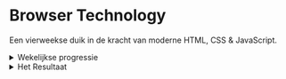 # Browser Technology

Een vierweekse duik in de kracht van moderne HTML, CSS & JavaScript.


<details>
  <summary>Wekelijkse progressie</summary>
  
  ## Week 1: Project Initiatie

Deze week lag de focus op het bedenken van een concept en het uitvoeren van de eerste experimenten:

Hierin ben ik gaan onderzoeken hoe ik de eerste elementen voor de website kan gaan bouwen. Hiervoor ben ik in mijn VS code een begin gaan maken om het eerste formulier te gaan bouwen. Het logo van de belastingdienst kwam erbij, een font wat op NS-Sans lijkt had ik op het internet gevonden en in het project gestopt. 

<img/>

### Vrijdag Feedback #1
<img src="/doc-images/week-1.png" style="width: 25em; aspect-ratio: 1/1;">
Tijdens het feedback gesprek van vrijdag liet ik mijn werk zien, en kwam ik erachter dat ik niet op de beste manier ben begonnen zowel met de code als met het ontwerp. Want het doel was dat er eigenlijk helemaal niks van de belastingdienst in terug komt, behalve dan de content dat het om erfbelasting gaat.
Voor de rest moest ik daar de stap naar omzetten en dan zou ik vanaf volgende week een beter beeld moeten kunnen krijgen.




## Week 2: Input ontwerpen & Feedback op Toegankelijkheid

Deze week ben ik verder gegaan met de feedback die ik de vrijdag ervoor had gekregen. Ik heb ervoor gekozen om te kijken naar welke elementen en elemenenten secties er als patronen voorbij komen in het formulier van de belastingdienst. Hierna had ik besloten om VS code heel even achter me te laten en de verschillende delen op CodePen te gaan testen.


#### CodePen form elements bouwen
<a href="https://codepen.io/Christian199815/pen/KwKmWap">
<img src="/doc-images/form-elements.png" style="width: 25em; aspect-ratio: 1/1;">
</a>
Op CodePen heb ik de verschillende input types die ik had gezien, in het klein gebouwd. Ook ben ik een aantal verschillende componenten uit de NS style guide gaan bouwen (inclusief transities).

#### Van CodePen terug naar VS Code
Toen ik weer een beetje zeker was van de verschillende componenten die ik had gebouwd, had ik de stap terug naar VS Code weer gemaakt.
Hieronder een aantal code structuren die ik verwerkt heb.

<img src="/doc-images/home-hamburger-rotate.png" style="width: 15em; aspect-ratio: 1/1;"><img src="/doc-images/home-menuStyling.png" style="width: 15em; aspect-ratio: 1/1;"><img src="/doc-images/main-breakpoints.png" style="width: 15em; aspect-ratio: 1/1;"><img src="/doc-images/main-fontface.png" style="width: 15em; aspect-ratio: 1/1;"><img src="/doc-images/main-root.png" style="width: 15em; aspect-ratio: 1/1;">



### Vrijdag Feedback #2
<img src="/doc-images/week-2.png" style="width: 25em; aspect-ratio: 1/1;">


## Week 3: CodePen zo slecht nog niet

Mijn plan van vorige week om mijn gemaakte werk van codepen over te zetten naar mijn vs code, was een goed plan maar daar lag eigenlijk niet mijn doel. Mijn doel was deze week eigenlijk om de pure html structuur neer te zetten, dus daar was vscode wel de beste plek voor. Opzoek door het document van de erfbelasting kwam ik vele patterns tegen waar input velden gebruikt werden, en daar maakte ik een selectie van.
### De onderwerpen waar ik voor gekozen heb:
<ul>
  <li>Informatie overledene</li>
  <li>Adres in het buitenland</li>
  <li>Verkrijgers</li>
  <li>IBAN rekening</li>
</ul>


</details>

<details>
  <summary>Het Resultaat</summary>

  ## NS Erfbelasting 2023
  Na vier weeken zwoegen heb ik deze websitie gemaakt waar in ik delen van het erfbelasting fysieke formulier heb omgezet. 


  ## Geen Javascript



  ## Wel Javascript

  

  ## Ontbrekende Onderdelen


</details>

